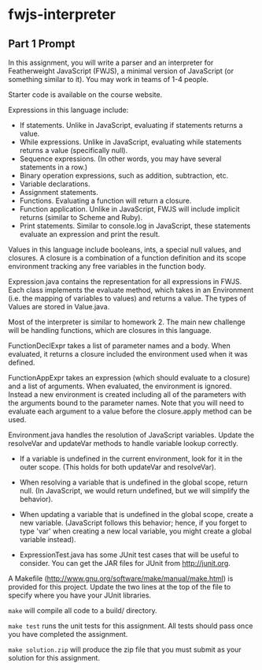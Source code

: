 # fwjs-interpreter

## Part 1 Prompt

In this assignment, you will write a parser and an interpreter for Featherweight JavaScript (FWJS), a minimal version of JavaScript (or something similar to it).  You may work in teams of 1-4 people.

Starter code is available on the course website.

Expressions in this language include:

* If statements.  Unlike in JavaScript, evaluating if statements returns a value.
* While expressions.  Unlike in JavaScript, evaluating while statements returns a value (specifically null).
* Sequence expressions.  (In other words, you may have several statements in a row.)
* Binary operation expressions, such as addition, subtraction, etc.
* Variable declarations.
* Assignment statements.
* Functions.  Evaluating a function will return a closure.
* Function application.  Unlike in JavaScript, FWJS will include implicit returns (similar to Scheme and Ruby).
* Print statements.  Similar to console.log in JavaScript, these statements evaluate an expression and print the result.

Values in this language include booleans, ints, a special null values, and closures.  A closure is a combination of a function definition and its scope environment tracking any free variables in the function body.


Expression.java contains the representation for all expressions in FWJS.  Each class implements the evaluate method, which takes in an Environment (i.e. the mapping of variables to values) and returns a value.  The types of Values are stored in Value.java.

Most of the interpreter is similar to homework 2.  The main new challenge will be handling functions, which are closures in this language.

FunctionDeclExpr takes a list of parameter names and a body.  When evaluated, it returns a closure included the environment used when it was defined.

FunctionAppExpr takes an expression (which should evaluate to a closure) and a list of arguments.  When evaluated, the environment is ignored.  Instead a new environment is created including all of the parameters with the arguments bound to the parameter names.  Note that you will need to evaluate each argument to a value before the closure.apply method can be used.

Environment.java handles the resolution of JavaScript variables.  Update the resolveVar and updateVar methods to handle variable lookup correctly.

* If a variable is undefined in the current environment, look for it in the outer scope.
  (This holds for both updateVar and resolveVar).
* When resolving a variable that is undefined in the global scope, return null.  (In JavaScript, we would
  return undefined, but we will simplify the behavior).
* When updating a variable that is undefined in the global scope, create a new variable.
  (JavaScript follows this behavior; hence, if you forget to type 'var' when creating a new local
   variable, you might create a global variable instead).

* ExpressionTest.java has some JUnit test cases that will be useful to consider.  You can get the JAR files for JUnit from http://junit.org.


A Makefile (http://www.gnu.org/software/make/manual/make.html) is provided for this project.  Update the two lines at the top of the file to specify where you have your JUnit libraries.

`make` will compile all code to a build/ directory.

`make test` runs the unit tests for this assignment.  All tests should pass once you have completed the assignment.

`make solution.zip` will produce the zip file that you must submit as your solution for this assignment.

